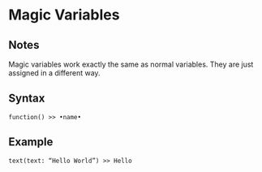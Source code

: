 # Magic Variables
## Notes
Magic variables work exactly the same as normal variables. They are just assigned in a different way.
## Syntax
```
function() >> •name•
```
## Example
```
text(text: “Hello World”) >> Hello
```
